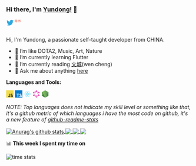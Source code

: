 ### Hi there, I'm [Yundong!](http://isyundong.net) 👋

<a href="https://twitter.com/z971003">
  <img align="left" alt="Anurag Hazra | Twitter" width="21px" src="https://raw.githubusercontent.com/yundongzhang/yundongzhang/master/assets/twitter.svg" />
</a>
<a href="https://www.jianshu.com/u/899c1775022b">
  <img align="left" alt="Anurag Hazra | CodeSandbox" width="20px" src="https://raw.githubusercontent.com/yundongzhang/yundongzhang/master/assets/jianshu.png" />
</a>

<br />
<br />

Hi, I'm Yundong, a passionate self-taught developer from CHINA.

- 💖  I’m like DOTA2, Music, Art, Nature
- 🌱  I’m currently learning Flutter
- 📖  I’m currently reading [文城](https://item.jd.com/13103720.html)(wen cheng)
- 💬  Ask me about anything [here](https://github.com/yundongzhang/yundongzhang/issues)

**Languages and Tools:**  

<code><img height="20" src="https://raw.githubusercontent.com/github/explore/80688e429a7d4ef2fca1e82350fe8e3517d3494d/topics/javascript/javascript.png"></code>
<code><img height="20" src="https://raw.githubusercontent.com/github/explore/80688e429a7d4ef2fca1e82350fe8e3517d3494d/topics/typescript/typescript.png"></code>
<code><img height="20" src="https://raw.githubusercontent.com/github/explore/80688e429a7d4ef2fca1e82350fe8e3517d3494d/topics/react/react.png"></code>
<code><img height="20" src="https://raw.githubusercontent.com/github/explore/5c058a388828bb5fde0bcafd4bc867b5bb3f26f3/topics/graphql/graphql.png"></code>
<code><img height="20" src="https://raw.githubusercontent.com/github/explore/80688e429a7d4ef2fca1e82350fe8e3517d3494d/topics/nodejs/nodejs.png"></code>    



*NOTE: Top languages does not indicate my skill level or something like that, it's a github metric of which languages i have the most code on github, it's a new feature of [github-readme-stats](https://github.com/Yundong/github-readme-stats)*


<a href="https://github.com/Yundong/github-readme-stats">
  <img align="center" src="https://github-readme-stats.Yundong1.vercel.app/api?username=Yundong&show_icons=true&include_all_commits=true&theme=material-palenight" alt="Anurag's github stats" />
</a>
<a href="https://github.com/Yundong/github-readme-stats">
  <!-- Change the `github-readme-stats.Yundong1.vercel.app` to `github-readme-stats.vercel.app`  -->
  <img align="center" src="https://github-readme-stats.Yundong1.vercel.app/api/top-langs/?username=Yundong&layout=compact&theme=material-palenight" />
</a>

<a href="https://github.com/Yundong/github-readme-stats">
  <!-- Change the `github-readme-stats.Yundong1.vercel.app` to `github-readme-stats.vercel.app`  -->
  <img align="center" src="https://github-readme-stats.Yundong1.vercel.app/api/pin/?username=Yundong&repo=github-readme-stats&theme=material-palenight" />
</a>    
<a href="https://github.com/Yundong/Yundong.github.io">
  <!-- Change the `github-readme-stats.Yundong1.vercel.app` to `github-readme-stats.vercel.app`  -->
  <img align="center" src="https://github-readme-stats.Yundong1.vercel.app/api/pin/?username=Yundong&repo=Yundong.github.io&theme=material-palenight" />
</a>

📊 **This week I spent my time on**

![time stats](https://github-readme-stats-taupe-two.vercel.app/api/wakatime?username=yundong&hide_title=true&hide_border=true&langs_count=5)
